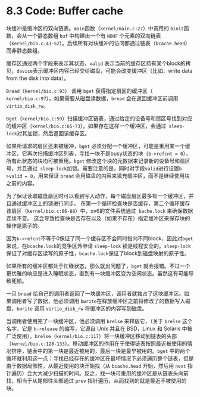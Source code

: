 #  8.3 Code: Buffer cache

块缓冲是缓冲区的双向链表。`main`函数（`kernel/main.c:27`）中调用的 `binit`函数，会从一个静态数组 `buf` 中构建出一个有 `NBUF` 个元素的双向链表（`kernel/bio.c:43-52`）。后续所有对块缓冲的访问都通过链表（`bcache.head`）而非静态数组。

缓存区通过两个字段来表示其状态，`valid` 表示当前的缓存区持有某个block的拷贝，`device`表示缓冲区内容已经交给磁盘，可能会改变缓冲区（比如，write data from the disk into data）。

`Bread`（`kernel/bio.c:93`） 调用 `bget` 获得指定扇区的缓冲区（` kernel/bio.c:97`）。如果需要从磁盘读数据，`bread` 会在返回缓冲区前调用 `virtio_disk_rw`。

`Bget`（`kernel/bio.c:59`）扫描缓冲区链表，通过给定的设备号和扇区号找到对应的缓冲区（`kernel/bio.c:65-73`）。如果存在这样一个缓冲区，会通过` sleep-lock`对其加锁，然后返回该缓存区。

如果所请求的扇区还未被缓冲，`bget` 必须分配一个缓冲区，可能是重用某一个缓冲区。它再次扫描缓冲区列表，寻找一块不是busy状态的块（`b->refcnt = 0`），所有此状态的块均可被重用。`bget` 修改这个块的元数据来记录新的设备号和扇区号，并且通过` sleep-lock`加锁。需要注意的是，同时对字段`valid`进行设置`b->valid = 0`，用来保证 `bread` 会用磁盘的内容来填充缓冲区，而不是继续使用块之前的内容。

为了保证读取磁盘扇区时可以看到写入动作，每个磁盘扇区最多有一个缓冲区，并且通过缓冲区上的锁进行同步。 在第一个循环检查块是否缓存，第二个循环缓存该扇区（`kernel/bio.c:66-88`）中，xv6的文件系统通过` bache.lock` 来确保数据连续不变。 这会导致检查块是否存在以及（如果不存在）指定缓冲区来保存块的操作是原子的。

因为`b->refcnt`不等于0保证了同一个缓存区不会同时指向不同block，因此对`bget`来说，在`bcache.lock`的竞争区外申请 `sleep-lock` 锁是线程安全的。`sleep-lock`保证了对缓存区读写的原子性，`bcache.lock`保证了block到磁盘映射的原子性。

如果所有的缓冲区都处于忙碌状态，那么就出问题了，`bget` 就会报错。不过一个更优雅的响应是进入睡眠状态，直到有一块缓冲区变为空闲状态。虽然这有可能导致死锁。

一旦 `bread` 给自己的调用者返回了一块缓冲区，调用者就独占了这块缓冲区。如果调用者写了数据，他必须调用 `bwrite`在释放缓冲区之前将修改了的数据写入磁盘，`bwrite` 调用 `virtio_disk_rw` 将缓冲区的内容写到磁盘。

当调用者使用完了一块缓冲区，他必须调用 `brelse` 来释放它，（关于 `brelse` 这个名字，它是 `b-release` 的缩写，它源自 Unix 并且在 BSD，Linux 和 Solaris 中被广泛使用）。`brelse`（`kernel/bio.c:117`）将一块缓冲区移动到链表的头部（`kernel/bio.c:128-133`）。移动缓冲区的作用在于使得链表按照最近被使用的情况排序，链表中的第一块是最近被用的，最后一块是最早被用的。`bget` 中的两个循环就利用这一点：寻找已经存在的缓冲区在最坏情况下必须遍历整个链表，但是由于数据局部性，从最近使用的块开始找（从 `bcache.head` 开始，然后用 `next` 指针遍历）会大大减少扫描的时间。反之，找一块可重用的缓冲区是从链表头向前找，相当于从尾部往头部通过 `prev` 指针遍历，从而找到的就是最近不被使用的块。

